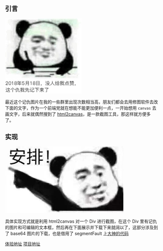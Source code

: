 ## 引言

![jichou](今天这个仇先记下来/jichou.jpg)

最近这个记仇图片在我的一些群里出现次数相当高，朋友们都会去用修图软件去改下面的文字，作为一个前端党就在想能不能更加便利一点，一开始想用 `canvas` 去画文字，后来就偶然搜到了 [html2canvas](http://html2canvas.hertzen.com/)，是一款截图工具，那这样就方便多了。

## 实现

![anpai](今天这个仇先记下来/anpai.jpg)

具体实现方式就是利用 html2canvas 对一个 Div 进行截图，在这个 Div 里有记仇的图片和可编辑的文本框，然后再在下面展示并下载下来就阔以了，这部分涉及到了 base64 图片的下载，也是借用了 segmentFault 上[大神的代码](https://segmentfault.com/q/1010000005816241) 

[体验地址](http://www.haoqinzz.cn/jichou/)
[项目地址](https://github.com/MLuminary/subentry/tree/master/%E4%BB%8A%E5%A4%A9%E8%BF%99%E4%B8%AA%E4%BB%87%E5%85%88%E8%AE%B0%E4%B8%8B%E6%9D%A5)


